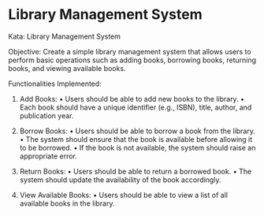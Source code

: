﻿# Library Management System
Kata: Library Management System

Objective:
Create a simple library management system that allows users to perform basic operations such as adding books, borrowing books, returning books, and viewing available books.

Functionalities Implemented:
1) Add Books:
• Users should be able to add new books to the library.
• Each book should have a unique identifier (e.g., ISBN), title, author, and publication year.

2) Borrow Books:
• Users should be able to borrow a book from the library.
• The system should ensure that the book is available before allowing it to be
borrowed.
• If the book is not available, the system should raise an appropriate error.

3) Return Books:
• Users should be able to return a borrowed book.
• The system should update the availability of the book accordingly.

4) View Available Books:
• Users should be able to view a list of all available books in the library.
